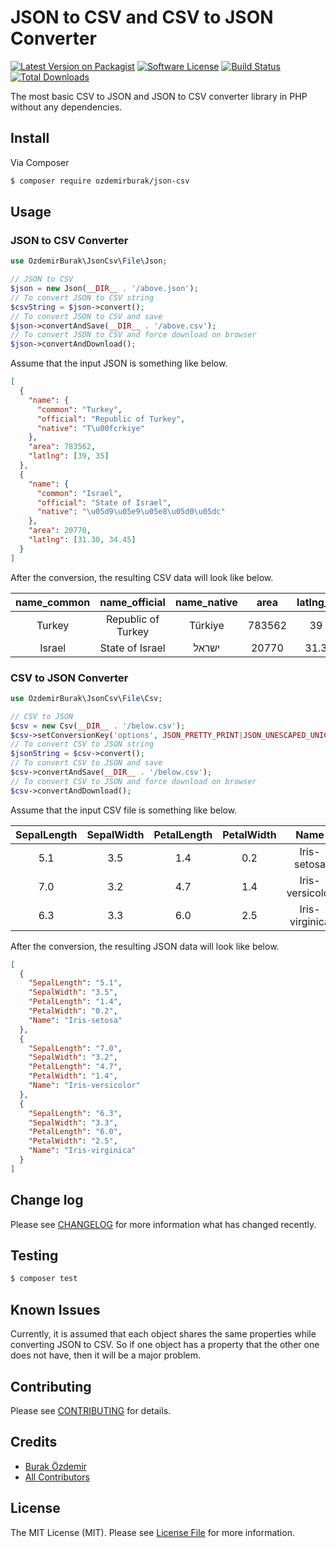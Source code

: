# JSON to CSV and CSV to JSON Converter

[![Latest Version on Packagist][ico-version]][link-packagist]
[![Software License][ico-license]](LICENSE.md)
[![Build Status][ico-travis]][link-travis]
[![Total Downloads][ico-downloads]][link-downloads]

The most basic CSV to JSON and JSON to CSV converter library in PHP without any dependencies.

## Install

Via Composer

``` bash
$ composer require ozdemirburak/json-csv
```

## Usage

### JSON to CSV Converter

``` php
use OzdemirBurak\JsonCsv\File\Json;

// JSON to CSV
$json = new Json(__DIR__ . '/above.json');
// To convert JSON to CSV string
$csvString = $json->convert();
// To convert JSON to CSV and save
$json->convertAndSave(__DIR__ . '/above.csv');
// To convert JSON to CSV and force download on browser
$json->convertAndDownload();
```

Assume that the input JSON is something like below. 

```json
[
  {
    "name": {
      "common": "Turkey",
      "official": "Republic of Turkey",
      "native": "T\u00fcrkiye"
    },
    "area": 783562,
    "latlng": [39, 35]
  },
  {
    "name": {
      "common": "Israel",
      "official": "State of Israel",
      "native": "\u05d9\u05e9\u05e8\u05d0\u05dc"
    },
    "area": 20770,
    "latlng": [31.30, 34.45]
  }
]
```

After the conversion, the resulting CSV data will look like below.

**name\_common**|**name\_official**|**name\_native**|**area**|**latlng\_0**|**latlng\_1**
:-----:|:-----:|:-----:|:-----:|:-----:|:-----:
Turkey|Republic of Turkey|Türkiye|783562|39|35
Israel|State of Israel|ישראל|20770|31.3|34.45


### CSV to JSON Converter

``` php
use OzdemirBurak\JsonCsv\File\Csv;

// CSV to JSON
$csv = new Csv(__DIR__ . '/below.csv');
$csv->setConversionKey('options', JSON_PRETTY_PRINT|JSON_UNESCAPED_UNICODE|JSON_UNESCAPED_SLASHES);
// To convert CSV to JSON string
$jsonString = $csv->convert();
// To convert CSV to JSON and save
$csv->convertAndSave(__DIR__ . '/below.csv');
// To convert CSV to JSON and force download on browser
$csv->convertAndDownload();
```

Assume that the input CSV file is something like below. 

**SepalLength**|**SepalWidth**|**PetalLength**|**PetalWidth**|**Name**
:-----:|:-----:|:-----:|:-----:|:-----:
5.1|3.5|1.4|0.2|Iris-setosa                       
7.0|3.2|4.7|1.4|Iris-versicolor                   
6.3|3.3|6.0|2.5|Iris-virginica

After the conversion, the resulting JSON data will look like below.

```json
[
  {
    "SepalLength": "5.1",
    "SepalWidth": "3.5",
    "PetalLength": "1.4",
    "PetalWidth": "0.2",
    "Name": "Iris-setosa"
  },
  {
    "SepalLength": "7.0",
    "SepalWidth": "3.2",
    "PetalLength": "4.7",
    "PetalWidth": "1.4",
    "Name": "Iris-versicolor"
  },
  {
    "SepalLength": "6.3",
    "SepalWidth": "3.3",
    "PetalLength": "6.0",
    "PetalWidth": "2.5",
    "Name": "Iris-virginica"
  }
]
```

## Change log

Please see [CHANGELOG](CHANGELOG.md) for more information what has changed recently.

## Testing

``` bash
$ composer test
```

## Known Issues

Currently, it is assumed that each object shares the same properties while converting JSON to CSV. So if one object has a property that the other one does not have, then it will be a major problem.

## Contributing

Please see [CONTRIBUTING](CONTRIBUTING.md) for details.

## Credits

- [Burak Özdemir][link-author]
- [All Contributors][link-contributors]

## License

The MIT License (MIT). Please see [License File](LICENSE.md) for more information.

[ico-version]: https://img.shields.io/packagist/v/ozdemirburak/json-csv.svg?style=flat-square
[ico-license]: https://img.shields.io/badge/license-MIT-brightgreen.svg?style=flat-square
[ico-travis]: https://img.shields.io/travis/ozdemirburak/json-csv/master.svg?style=flat-square
[ico-downloads]: https://img.shields.io/packagist/dt/ozdemirburak/json-csv.svg?style=flat-square

[link-packagist]: https://packagist.org/packages/ozdemirburak/json-csv
[link-travis]: https://travis-ci.org/ozdemirburak/json-csv
[link-downloads]: https://packagist.org/packages/ozdemirburak/json-csv
[link-author]: https://github.com/ozdemirburak
[link-contributors]: ../../contributors
